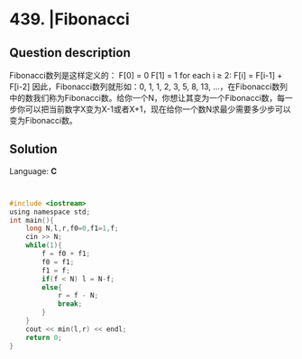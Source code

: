 # 439. |Fibonacci

## Question description


Fibonacci数列是这样定义的：
  F[0] = 0
  F[1] = 1
  for each i ≥ 2: F[i] = F[i-1] + F[i-2]
  因此，Fibonacci数列就形如：0, 1, 1, 2, 3, 5, 8, 13, ...，在Fibonacci数列中的数我们称为Fibonacci数。给你一个N，你想让其变为一个Fibonacci数，每一步你可以把当前数字X变为X-1或者X+1，现在给你一个数N求最少需要多少步可以变为Fibonacci数。


## Solution

Language: **C**

```C


#include <iostream>
using namespace std;
int main(){
    long N,l,r,f0=0,f1=1,f;
    cin >> N;
    while(1){
        f = f0 + f1;
        f0 = f1;
        f1 = f;
        if(f < N) l = N-f;
        else{
            r = f - N;
            break;
        }
    }
    cout << min(l,r) << endl;
    return 0;
}
```


